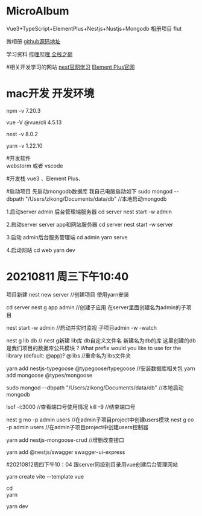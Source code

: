 # MicroAlbum
Vue3+TypeScript+ElementPlus+Nestjs+Nustjs+Mongodb 相册项目
flut

微相册
[github源码地址](https://github.com/ZacharyIcoder/MicroAlbum)

学习资料   [哔哩哔哩 全栈之巅](https://www.bilibili.com/video/BV18E41127N4)

#相关开发学习的网站
[nest官网学习](https://docs.nestjs.com/first-steps) 
[Element Plus官网](https://element-plus.gitee.io/#/zh-CN)

# mac开发 开发环境
npm -v
7.20.3

vue -V
@vue/cli 4.5.13

nest -v
8.0.2

yarn -v
1.22.10

#开发软件   
webstorm 或者 vscode

#开发栈
vue3 、Element Plus、

#启动项目
先启动mongodb数据库
我自己电脑启动如下
sudo mongod --dbpath "/Users/zikong/Documents/data/db" //本地启动mongodb


1.启动server admin   后台管理端服务器
cd server
nest start -w admin

2.启动server server  app和网站服务器
cd server
nest start -w server

3.启动 admin后台服务管理端
cd admin
yarn serve

4.启动网站
cd web
yarn dev


# 20210811 周三下午10:40
项目新建
nest new server //创建项目
使用yarn安装

cd server
nest g app admin //创建子应用  在server里面创建名为admin的子项目

nest start -w  admin //启动并实时监视 子项目admin  -w -watch

nest g lib db // nest g新建    lib库  db自定义文件名   新建名为db的库   这里创建的db是我们项目的数据库公共模块
? What prefix would you like to use for the library (default: @app)?    @libs //重命名为libs文件夹


yarn add nestjs-typegoose @typegoose/typegoose    //安装数据库相关包
yarn add mongoose @types/mongoose

sudo mongod --dbpath "/Users/zikong/Documents/data/db" //本地启动mongodb

lsof -i:3000 //查看端口号使用情况
kill -9   //结束端口号

nest g mo -p admin users //在admin子项目project中创建users模块
nest g co -p admin users //在admin子项目project中创建users控制器

yarn add nestjs-mongoose-crud //增删改查接口

yarn add @nestjs/swagger swagger-ui-express


#20210812周四下午10：04
跟server同级别目录用vue创建后台管理网站

[comment]: <> (➜  MicroAlbum git:&#40;main&#41; ✗ ls)

[comment]: <> (LICENSE   README.md server)

[comment]: <> (➜  MicroAlbum git:&#40;main&#41; ✗ pwd)

[comment]: <> (/Users/zikong/Desktop/github/MicroAlbum)

[comment]: <> (➜  MicroAlbum git:&#40;main&#41; ✗  vue create admin)

[comment]: <> (cd admin)

[comment]: <> (vue add typescript)

[comment]: <> ([添加element-plus]&#40;https://element-plus.gitee.io/#/zh-CN/component/installation&#41;)

[comment]: <> ([comment]: <> &#40;npm install element-plus --save&#41;)

[comment]: <> (vue add element-plus )

[comment]: <> (vue add router  //添加路由)

[comment]: <> (vue add typescript)

yarn create vite <project-name> --template vue  

cd <project-name>  </br>
yarn  

yarn dev 
 

